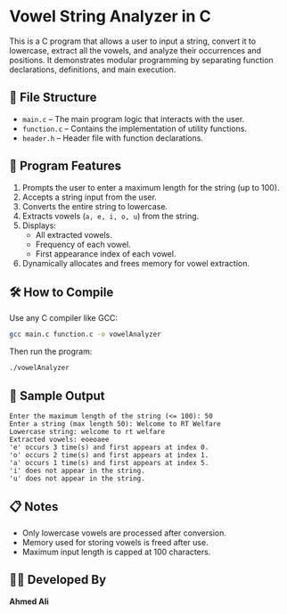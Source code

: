# Vowel String Analyzer in C

This is a C program that allows a user to input a string, convert it to lowercase, extract all the vowels, and analyze their occurrences and positions. It demonstrates modular programming by separating function declarations, definitions, and main execution.

## 📂 File Structure

- `main.c` – The main program logic that interacts with the user.
- `function.c` – Contains the implementation of utility functions.
- `header.h` – Header file with function declarations.

## 🧠 Program Features

1. Prompts the user to enter a maximum length for the string (up to 100).
2. Accepts a string input from the user.
3. Converts the entire string to lowercase.
4. Extracts vowels (`a, e, i, o, u`) from the string.
5. Displays:
   - All extracted vowels.
   - Frequency of each vowel.
   - First appearance index of each vowel.
6. Dynamically allocates and frees memory for vowel extraction.

## 🛠️ How to Compile

Use any C compiler like GCC:

```bash
gcc main.c function.c -o vowelAnalyzer
```

Then run the program:

```bash
./vowelAnalyzer
```

## 📌 Sample Output

```
Enter the maximum length of the string (<= 100): 50
Enter a string (max length 50): Welcome to RT Welfare
Lowercase string: welcome to rt welfare
Extracted vowels: eoeoaee
'e' occurs 3 time(s) and first appears at index 0.
'o' occurs 2 time(s) and first appears at index 1.
'a' occurs 1 time(s) and first appears at index 5.
'i' does not appear in the string.
'u' does not appear in the string.
```

## 📋 Notes

- Only lowercase vowels are processed after conversion.
- Memory used for storing vowels is freed after use.
- Maximum input length is capped at 100 characters.

## 👨‍💻 Developed By

**Ahmed Ali**
